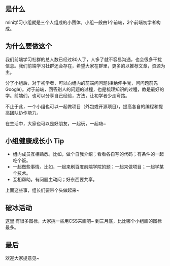 ## 是什么
mini学习小组就是三个人组成的小团体。小组一般由1个前端，2个前端初学者构成。

## 为什么要做这个
我们前端学习社群的总人数已经过80人了，人多了就不容易沟通，也会很多干扰信息。我们前端学习社群还会存在，希望大家在群里，更多的以推荐文章，资源为主。

分了小组后，对于初学者，可以向组内的前端问问题(拒绝伸手党，问问题前先 Google)。对于前端，回答别人的问题的过程，也是梳理知识的过程，教是最好的学。前端们，也可以分享自己经验，方法，让初学者少走弯路。

不止于此，一个小组也可以一起做项目（外包或开源项目），提高各自的编程和提高团队协作能力。

在生活中，大家也可以是好朋友，一起玩，一起嗨~

## 小组健康成长小 Tip
* 组内成员互相熟悉。比如，做个自我介绍；看看各自写的代码；有条件的一起吃个饭。
* 一起做些事情。比如，一起来刷百度前端学院的题；一起来做项目；一起学某个技术。
* 互相帮助。有问题主动问；好东西要共享。

上面这些事，组长们要带个头做起来~

## 破冰活动
[这里](http://cssicon.space/old/) 有很多图标，大家挑一些用CSS来画吧~ 到三月底，比比哪个小组画的图标最多。

## 最后
欢迎大家提意见~